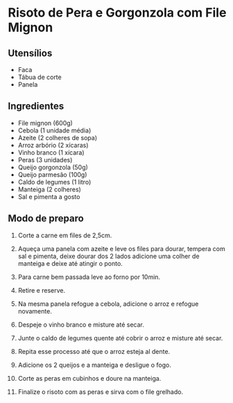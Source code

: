 # Risoto de Pera e Gorgonzola com File Mignon

## Utensílios
- Faca
- Tábua de corte
- Panela

## Ingredientes
- File mignon (600g)
- Cebola (1 unidade média)
- Azeite (2 colheres de sopa)
- Arroz arbório (2 xícaras)
- Vinho branco (1 xícara)
- Peras (3 unidades)
- Queijo gorgonzola (50g)
- Queijo parmesão (100g)
- Caldo de legumes (1 litro)
- Manteiga (2 colheres)
- Sal e pimenta a gosto

## Modo de preparo
1. Corte a carne em files de 2,5cm.

2. Aqueça uma panela com azeite e leve os files para dourar, tempera com sal e pimenta, deixe dourar dos 2 lados adicione uma colher de manteiga e deixe até atingir o ponto.

3. Para carne bem passada leve ao forno por 10min.

4. Retire e reserve.

5. Na mesma panela refogue a cebola, adicione o arroz e refogue novamente.

6. Despeje o vinho branco e misture até secar.

7. Junte o caldo de legumes quente até cobrir o arroz e misture até secar.

8. Repita esse processo até que o arroz esteja al dente.

9. Adicione os 2 queijos e a manteiga e desligue o fogo.

10. Corte as peras em cubinhos e doure na manteiga.

11. Finalize o risoto com as peras e sirva com o file grelhado.